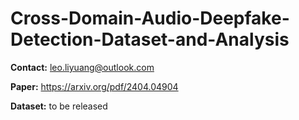 # Cross-Domain-Audio-Deepfake-Detection-Dataset-and-Analysis



**Contact:** leo.liyuang@outlook.com



**Paper:** https://arxiv.org/pdf/2404.04904



**Dataset:** to be released